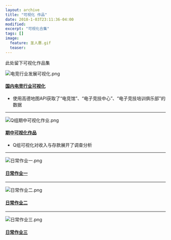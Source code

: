 ```yaml
---
layout: archive
title: "可视化 作品"
date: 2018-1-03T23:11:36-04:00
modified:
excerpt: "可视化合集"
tags: []
image: 
  feature: 圣人惠.gif
  teaser:
---
```


此处留下可视化作品集

![电竞行业发展可视化.png](https://i.loli.net/2018/01/06/5a50c9b2eb00f.png)
#### [国内电竞行业可视化](https://public.tableau.com/views/1_5301/1_2?:embed=y&:display_count=yes)
- 使用高德地图API获取了“电竞馆”、“电子竞技中心”、“电子竞技培训俱乐部”的数据
----
![Q组期中可视化作业.png](https://i.loli.net/2018/01/06/5a50cf916b79a.png)
#### [期中可视化作品](https://kusumuxi.github.io/infovis/Q组可视化作品/)
- Q组可视化对收入与存款展开了调查分析
----
![日常作业一.png](https://i.loli.net/2018/01/06/5a50cfcba3afa.png)
#### [日常作业一](https://public.tableau.com/views/_16063/2?:embed=y&:display_count=yes)
----
![日常作业二.png](https://i.loli.net/2018/01/06/5a50d002b3b44.png)
#### [日常作业二](https://public.tableau.com/views/_16062/1_2?:embed=y&:display_count=yes)
----
![日常作业三.png](https://i.loli.net/2018/01/06/5a50d0ffb9811.png)
#### [日常作业三](https://public.tableau.com/shared/MS7YMX7X8?:display_count=yes)
